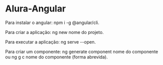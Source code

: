 # Alura-Angular

Para instalar o angular: npm i -g @angular/cli.

Para criar a aplicação: ng new nome do projeto.

Para executar a aplicação: ng serve --open.

Para criar um componente: ng generate component nome do componente ou ng g c nome do componente (forma abrevida).
